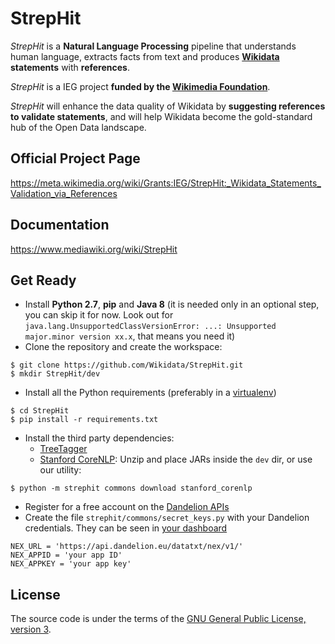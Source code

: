# StrepHit
*StrepHit* is a **Natural Language Processing** pipeline that understands human language, extracts facts from text and produces **[Wikidata](https://www.wikidata.org/wiki/Wikidata:Main_Page) statements** with **references**.

*StrepHit* is a IEG project **funded by the [Wikimedia Foundation](https://wikimediafoundation.org/wiki/Home)**.

*StrepHit* will enhance the data quality of Wikidata by **suggesting references to validate statements**, and will help Wikidata become the gold-standard hub of the Open Data landscape.

## Official Project Page
https://meta.wikimedia.org/wiki/Grants:IEG/StrepHit:_Wikidata_Statements_Validation_via_References

## Documentation
https://www.mediawiki.org/wiki/StrepHit

## Get Ready
- Install **Python 2.7**, **pip** and **Java 8** (it is needed only in an optional step, you can skip it for now. Look out for `java.lang.UnsupportedClassVersionError: ...: Unsupported major.minor version xx.x`, that means you need it) 
- Clone the repository and create the workspace:
```
$ git clone https://github.com/Wikidata/StrepHit.git
$ mkdir StrepHit/dev
```
- Install all the Python requirements (preferably in a [virtualenv](http://docs.python-guide.org/en/latest/dev/virtualenvs/))
```
$ cd StrepHit
$ pip install -r requirements.txt
```
- Install the third party dependencies:
    - [TreeTagger](http://www.cis.uni-muenchen.de/~schmid/tools/TreeTagger/)
    - [Stanford CoreNLP](http://nlp.stanford.edu/software/stanford-corenlp-full-2015-12-09.zip):
     Unzip and place JARs inside the `dev` dir, or use our utility:
```
$ python -m strephit commons download stanford_corenlp
```
- Register for a free account on the [Dandelion APIs](https://dandelion.eu/accounts/register/?next=/docs/api/datatxt/nex/getting-started/)
- Create the file `strephit/commons/secret_keys.py` with your Dandelion credentials. They can be seen in [your dashboard](https://dandelion.eu/profile/dashboard/)
```
NEX_URL = 'https://api.dandelion.eu/datatxt/nex/v1/'
NEX_APPID = 'your app ID'
NEX_APPKEY = 'your app key'
```

## License
The source code is under the terms of the [GNU General Public License, version 3](http://www.gnu.org/licenses/gpl.html).
